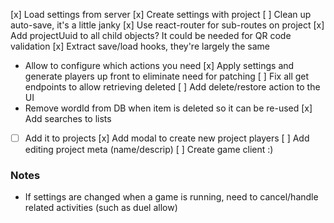 [x] Load settings from server
[x] Create settings with project
[ ] Clean up auto-save, it's a little janky
[x] Use react-router for sub-routes on project
[x] Add projectUuid to all child objects? It could be needed for QR code validation
[x] Extract save/load hooks, they're largely the same
  - Allow to configure which actions you need
[x] Apply settings and generate players up front to eliminate need for patching
[ ] Fix all get endpoints to allow retrieving deleted
[ ] Add delete/restore action to the UI
  - Remove wordId from DB when item is deleted so it can be re-used
[x] Add searches to lists
  - [ ] Add it to projects
[x] Add modal to create new project players
[ ] Add editing project meta (name/descrip)
[ ] Create game client :)

### Notes
- If settings are changed when a game is running, need to cancel/handle related activities (such as duel allow)
